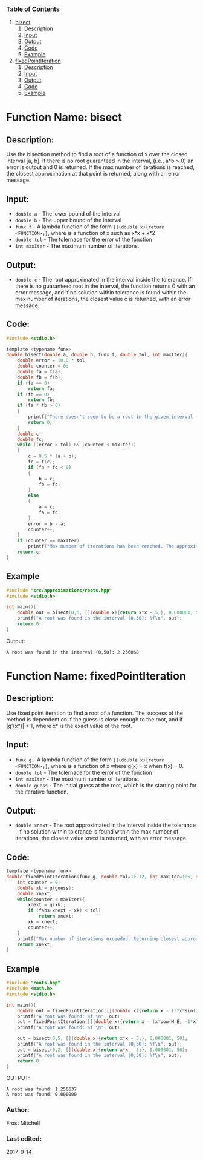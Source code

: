 ### Table of Contents
1. [bisect](#function-name-bisect)
   1. [Description](#description)
   2. [Input](#input)
   3. [Output](#output)
   4. [Code](#code)
   5. [Example](#example)
1. [fixedPointIteration](#function-name-fixedpointiteration)
   1. [Description](#description)
   2. [Input](#input)
   3. [Output](#output)
   4. [Code](#code)
   5. [Example](#example)

# Function Name: bisect

## Description: 
Use the bisection method to find a root of a function of x over the closed
interval [a, b].  If there is no root guaranteed in the interval, (i.e., a\*b > 0) an error is output and 0 is returned. If the 
max number of iterations is reached, the closest approximation at that point
is returned, along with an error message.

## Input:
*  `double a` - The lower bound of the interval  
*  `double b` - The upper bound of the interval  
*  `funx f` - A lambda function of the form `[](double x){return <FUNCTION>;}`,
 where <FUNCTION> is a function of x such as x\*x + x\*2  
*  `double tol` - The tolernace for the error of the function  
*  `int maxIter` - The maximum number of iterations.  

## Output:
*  `double c` - The root approximated in the interval inside the tolerance. If there is no guaranteed root in the interval, the function returns 0 with an error message, and if no solution within tolerance is found within the max number of iterations, the closest value c is returned, with an error message.

## Code:
```c
#include <stdio.h>

template <typename funx>
double bisect(double a, double b, funx f, double tol, int maxIter){
    double error = 10.0 * tol;
    double counter = 0;
    double fa = f(a);
    double fb = f(b);
    if (fa == 0)
        return fa;
    if (fb == 0)
        return fb;
    if (fa * fb > 0)
    {
        printf("There doesn't seem to be a root in the given interval (%f,%f).\n", fa, fb);
        return 0;
    }
    double c;
    double fc;
    while ((error > tol) && (counter < maxIter))
    {
        c = 0.5 * (a + b);
        fc = f(c);
        if (fa * fc < 0)
        {
            b = c;
            fb = fc;
        }
        else
        {
            a = c;
            fa = fc;
        }
        error = b - a;
        counter++;
    }
    if (counter == maxIter)
        printf("Max number of iterations has been reached. The approximation is outside the acceptable tolerance.\n");
    return c;
}
```

## Example
```c
#include "src/approximations/roots.hpp"
#include <stdio.h>

int main(){
    double out = bisect(0,5, [](double x){return x*x - 5;}, 0.000001, 50);
    printf("A root was found in the interval (0,50]: %f\n", out);
    return 0;
}
```
Output:
```
A root was found in the interval (0,50]: 2.236068
```

# Function Name: fixedPointIteration

## Description: 
Use fixed point iteration to find a root of a function. The success of the 
method is dependent on if the guess is close enough to the root, and if 
|g'(x\*)| < 1, where x\* is the exact value of the root.

## Input:
*  `funx g` - A lambda function of the form `[](double x){return <FUNCTION>;}`,
 where <FUNCTION> is a function of x where g(x) = x when  f(x) = 0.
*  `double tol` - The tolernace for the error of the function  
*  `int maxIter` - The maximum number of iterations.  
*  `double guess` - The initial guess at the root, which is the starting point
for the iterative function. 

## Output:
*  `double xnext` - The root approximated in the interval inside the 
tolerance . If no solution within tolerance is found within the max 
 number of iterations, the closest value xnext is returned, with an error message.

## Code:
```c
template <typename funx>
double fixedPointIteration(funx g, double tol=1e-12, int maxIter=1e5, double guess = 0.01){
    int counter = 0;
    double xk = g(guess);
    double xnext;
    while(counter < maxIter){
        xnext = g(xk);
        if (fabs(xnext - xk) < tol)
            return xnext;
        xk = xnext;
        counter++;
    }
    printf("Max number of iterations exceeded. Returning closest approximation...");
    return xnext;
}
```

## Example
```c
#include "roots.hpp"
#include <math.h>
#include <stdio.h>

int main(){
    double out = fixedPointIteration([](double x){return x - (3*x*sin(10*x)/200);}, 0.00000001, 1000, 1.1);
    printf("A root was found: %f \n", out);
    out = fixedPointIteration([](double x){return x - (x*pow(M_E, -1*x));}, 0.00000001, 1000, 01.1);
    printf("A root was found: %f \n", out);

    out = bisect(0,5, [](double x){return x*x - 5;}, 0.000001, 50);
    printf("A root was found in the interval (0,50]: %f\n", out);
    out = bisect(0,2, [](double x){return x*x - 5;}, 0.000001, 50);
    printf("A root was found in the interval [0,50]: %f\n", out);
    return 0;
}
```

OUTPUT:
```
A root was found: 1.256637 
A root was found: 0.000000 
```

### Author: 
Frost Mitchell

### Last edited:
2017-9-14

